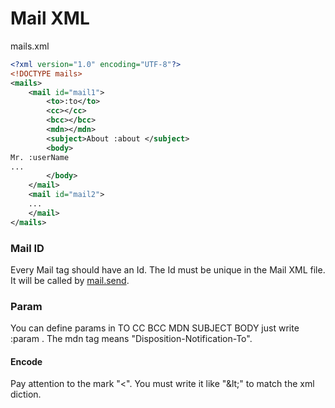 <H1>Mail XML</H1>

mails.xml
```xml
<?xml version="1.0" encoding="UTF-8"?>
<!DOCTYPE mails>
<mails>
	<mail id="mail1">
		<to>:to</to>
		<cc></cc>
		<bcc></bcc>
		<mdn></mdn>
		<subject>About :about </subject>
		<body>
Mr. :userName
...
		</body>
	</mail>
	<mail id="mail2">
	...
	</mail>
</mails>
```

<h3>Mail ID</h3>
Every Mail tag should have an Id. The Id must be unique in the Mail XML file.
It will be called by <a href="mail.send.md">mail.send</a>.

<h3>Param</h3>
You can define params in TO CC BCC MDN SUBJECT BODY just write :param .
The mdn tag means "Disposition-Notification-To".

<h4>Encode</h3>
Pay attention to the mark "&lt;". You must write it like "&amp;lt;" to match the xml diction.